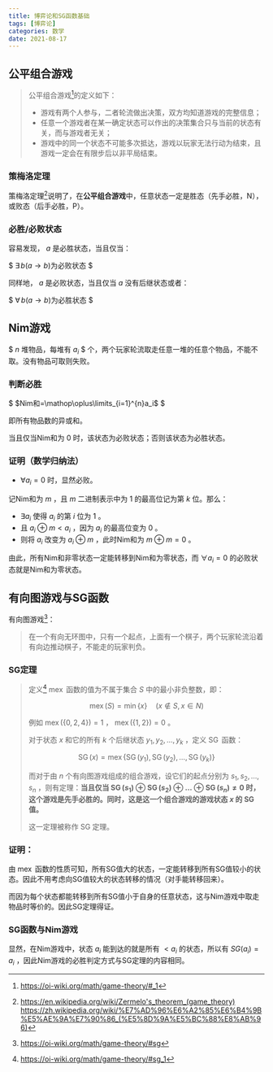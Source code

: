 ```yaml
---
title: 博弈论和SG函数基础
tags: [博弈论]
categories: 数学
date: 2021-08-17
---
```


## 公平组合游戏 

>公平组合游戏[^gpzh]的定义如下：
>
> - 游戏有两个人参与，二者轮流做出决策，双方均知道游戏的完整信息；
> - 任意一个游戏者在某一确定状态可以作出的决策集合只与当前的状态有关，而与游戏者无关；
> - 游戏中的同一个状态不可能多次抵达，游戏以玩家无法行动为结束，且游戏一定会在有限步后以非平局结束。

### 策梅洛定理

策梅洛定理[^cml]说明了，在**公平组合游戏**中，任意状态一定是胜态（先手必胜，N），或败态（后手必胜，P）。

### 必胜/必败状态

容易发现， $a$ 是必胜状态，当且仅当：

$ $\exists\,b\left(a \rightarrow b\right)\text{为必败状态}$ $ 

同样地， $a$ 是必败状态，当且仅当 $a$ 没有后继状态或者：

$ $\forall\,b\left(a \rightarrow b\right)\text{为必胜状态}$ $ 

## Nim游戏

$ $n$ 堆物品，每堆有 $a_i$ $ 个，两个玩家轮流取走任意一堆的任意个物品，不能不取。没有物品可取则失败。

### 判断必胜

$ $Nim和=\mathop\oplus\limits_{i=1}^{n}a_i$ $ 

即所有物品数的异或和。

当且仅当Nim和为 $0$ 时，该状态为必败状态；否则该状态为必胜状态。

### 证明（数学归纳法）

- $\forall a_i=0$ 时，显然必败。
  
记Nim和为 $m$ ，且 $m$ 二进制表示中为 $1$ 的最高位记为第 $k$ 位。那么：

- $\exists a_i$ 使得 $a_i$ 的第 $i$ 位为 $1$ 。
- 且 $a_i \oplus m < a_i$ ，因为 $a_i$ 的最高位变为 $0$ 。
- 则将 $a_i$ 改变为 $a_i \oplus m$ ，此时Nim和为 $m \oplus m = 0$ 。

由此，所有Nim和非零状态一定能转移到Nim和为零状态，而 $\forall a_i=0$ 的必败状态就是Nim和为零状态。


## 有向图游戏与SG函数

有向图游戏[^daggame]：

>在一个有向无环图中，只有一个起点，上面有一个棋子，两个玩家轮流沿着有向边推动棋子，不能走的玩家判负。

### SG定理

>定义[^sg] $\operatorname{mex}$ 函数的值为不属于集合 $S$ 中的最小非负整数，即：
>
>$$
>\operatorname{mex}(S)=\min\{x\} \quad (x \notin S, x \in N)
>$$
>
>例如 $\operatorname{mex}(\{0, 2, 4\})=1$ ， $\operatorname{mex}(\{1, 2\})=0$ 。
>
>对于状态 $x$ 和它的所有 $k$ 个后继状态 $y_1, y_2, \ldots, y_k$ ，定义 $\operatorname{SG}$ 函数：
>
>$$
>\operatorname{SG}(x)=\operatorname{mex}\{\operatorname{SG}(y_1), \operatorname{SG}(y_2), \ldots, \operatorname{SG}(y_k)\}
>$$
>
>而对于由 $n$ 个有向图游戏组成的组合游戏，设它们的起点分别为 $s_1, s_2, \ldots, s_n$ ，则有定理：**当且仅当 $\operatorname{SG}(s_1) \oplus \operatorname{SG}(s_2) \oplus \ldots \oplus \operatorname{SG}(s_n) \neq 0$ 时，这个游戏是先手必胜的。同时，这是这一个组合游戏的游戏状态 $x$ 的 SG 值。**
>
>这一定理被称作 SG 定理。

### 证明：
由 $\operatorname{mex}$ 函数的性质可知，所有SG值大的状态，一定能转移到所有SG值较小的状态。因此不用考虑向SG值较大的状态转移的情况（对手能转移回来）。

而因为每个状态都能转移到所有SG值小于自身的任意状态，这与Nim游戏中取走物品时等价的。因此SG定理得证。

### SG函数与Nim游戏

显然，在Nim游戏中，状态 $a_i$ 能到达的就是所有 $<a_i$ 的状态，所以有 $SG(a_i)=a_i$ ，因此Nim游戏的必胜判定方式与SG定理的内容相同。



[^gpzh]: <https://oi-wiki.org/math/game-theory/#_1>

[^cml]: <https://en.wikipedia.org/wiki/Zermelo's_theorem_(game_theory)> <https://zh.wikipedia.org/wiki/%E7%AD%96%E6%A2%85%E6%B4%9B%E5%AE%9A%E7%90%86_(%E5%8D%9A%E5%BC%88%E8%AB%96)>

[^daggame]: <https://oi-wiki.org/math/game-theory/#sg>

[^sg]:<https://oi-wiki.org/math/game-theory/#sg_1>
